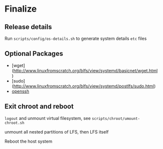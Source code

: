 # Finalize

## Release details

Run `scripts/config/os-details.sh` to generate system details `etc` files

## Optional Packages

- [wget] (http://www.linuxfromscratch.org/blfs/view/systemd/basicnet/wget.html)
- [sudo] (http://www.linuxfromscratch.org/blfs/view/systemd/postlfs/sudo.html)
- [openssh](http://www.linuxfromscratch.org/blfs/view/systemd/postlfs/openssh.html)

## Exit chroot and reboot

`logout` and unmount virtual filesystem, see `scripts/chroot/umount-chroot.sh`

unmount all nested partitions of LFS, then LFS itself

Reboot the host system
